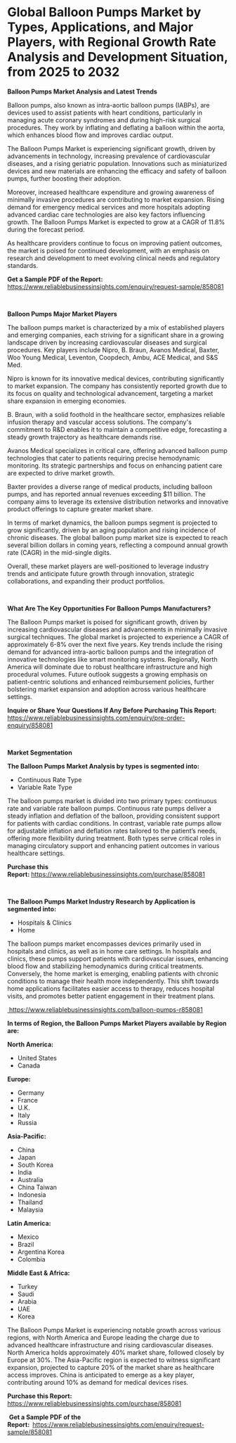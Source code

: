 <p><h1>Global Balloon Pumps Market by Types, Applications, and Major Players, with Regional Growth Rate Analysis and Development Situation, from 2025 to 2032</h1></p><p><strong>Balloon Pumps Market Analysis and Latest Trends</strong></p>
<p><p>Balloon pumps, also known as intra-aortic balloon pumps (IABPs), are devices used to assist patients with heart conditions, particularly in managing acute coronary syndromes and during high-risk surgical procedures. They work by inflating and deflating a balloon within the aorta, which enhances blood flow and improves cardiac output. </p><p>The Balloon Pumps Market is experiencing significant growth, driven by advancements in technology, increasing prevalence of cardiovascular diseases, and a rising geriatric population. Innovations such as miniaturized devices and new materials are enhancing the efficacy and safety of balloon pumps, further boosting their adoption. </p><p>Moreover, increased healthcare expenditure and growing awareness of minimally invasive procedures are contributing to market expansion. Rising demand for emergency medical services and more hospitals adopting advanced cardiac care technologies are also key factors influencing growth. The Balloon Pumps Market is expected to grow at a CAGR of 11.8% during the forecast period. </p><p>As healthcare providers continue to focus on improving patient outcomes, the market is poised for continued development, with an emphasis on research and development to meet evolving clinical needs and regulatory standards.</p></p>
<p><strong>Get a Sample PDF of the Report:&nbsp;</strong> <a href="https://www.reliablebusinessinsights.com/enquiry/request-sample/858081?utm_campaign=3046&utm_medium=2&utm_source=Github&utm_content=ia&utm_term=13042025&utm_id=balloon-pumps">https://www.reliablebusinessinsights.com/enquiry/request-sample/858081</a></p>
<p>&nbsp;</p>
<p><strong>Balloon Pumps Major Market Players</strong></p>
<p><p>The balloon pumps market is characterized by a mix of established players and emerging companies, each striving for a significant share in a growing landscape driven by increasing cardiovascular diseases and surgical procedures. Key players include Nipro, B. Braun, Avanos Medical, Baxter, Woo Young Medical, Leventon, Coopdech, Ambu, ACE Medical, and S&S Med.</p><p>Nipro is known for its innovative medical devices, contributing significantly to market expansion. The company has consistently reported growth due to its focus on quality and technological advancement, targeting a market share expansion in emerging economies.</p><p>B. Braun, with a solid foothold in the healthcare sector, emphasizes reliable infusion therapy and vascular access solutions. The company's commitment to R&D enables it to maintain a competitive edge, forecasting a steady growth trajectory as healthcare demands rise.</p><p>Avanos Medical specializes in critical care, offering advanced balloon pump technologies that cater to patients requiring precise hemodynamic monitoring. Its strategic partnerships and focus on enhancing patient care are expected to drive market growth.</p><p>Baxter provides a diverse range of medical products, including balloon pumps, and has reported annual revenues exceeding $11 billion. The company aims to leverage its extensive distribution networks and innovative product offerings to capture greater market share.</p><p>In terms of market dynamics, the balloon pumps segment is projected to grow significantly, driven by an aging population and rising incidence of chronic diseases. The global balloon pump market size is expected to reach several billion dollars in coming years, reflecting a compound annual growth rate (CAGR) in the mid-single digits.</p><p>Overall, these market players are well-positioned to leverage industry trends and anticipate future growth through innovation, strategic collaborations, and expanding their product portfolios.</p></p>
<p>&nbsp;</p>
<p><strong>What Are The Key Opportunities For Balloon Pumps Manufacturers?</strong></p>
<p><p>The Balloon Pumps market is poised for significant growth, driven by increasing cardiovascular diseases and advancements in minimally invasive surgical techniques. The global market is projected to experience a CAGR of approximately 6-8% over the next five years. Key trends include the rising demand for advanced intra-aortic balloon pumps and the integration of innovative technologies like smart monitoring systems. Regionally, North America will dominate due to robust healthcare infrastructure and high procedural volumes. Future outlook suggests a growing emphasis on patient-centric solutions and enhanced reimbursement policies, further bolstering market expansion and adoption across various healthcare settings.</p></p>
<p><strong>Inquire or Share Your Questions If Any Before Purchasing This Report:</strong> <a href="https://www.reliablebusinessinsights.com/enquiry/pre-order-enquiry/858081?utm_campaign=3046&utm_medium=2&utm_source=Github&utm_content=ia&utm_term=13042025&utm_id=balloon-pumps">https://www.reliablebusinessinsights.com/enquiry/pre-order-enquiry/858081</a></p>
<p>&nbsp;</p>
<p><strong>Market Segmentation</strong></p>
<p><strong>The Balloon Pumps Market Analysis by types is segmented into:</strong></p>
<p><ul><li>Continuous Rate Type</li><li>Variable Rate Type</li></ul></p>
<p><p>The balloon pumps market is divided into two primary types: continuous rate and variable rate balloon pumps. Continuous rate pumps deliver a steady inflation and deflation of the balloon, providing consistent support for patients with cardiac conditions. In contrast, variable rate pumps allow for adjustable inflation and deflation rates tailored to the patient’s needs, offering more flexibility during treatment. Both types serve critical roles in managing circulatory support and enhancing patient outcomes in various healthcare settings.</p></p>
<p><strong>Purchase this Report:&nbsp;</strong><a href="https://www.reliablebusinessinsights.com/purchase/858081?utm_campaign=3046&utm_medium=2&utm_source=Github&utm_content=ia&utm_term=13042025&utm_id=balloon-pumps">https://www.reliablebusinessinsights.com/purchase/858081</a></p>
<p>&nbsp;</p>
<p><strong>The Balloon Pumps Market Industry Research by Application is segmented into:</strong></p>
<p><ul><li>Hospitals & Clinics</li><li>Home</li></ul></p>
<p><p>The balloon pumps market encompasses devices primarily used in hospitals and clinics, as well as in home care settings. In hospitals and clinics, these pumps support patients with cardiovascular issues, enhancing blood flow and stabilizing hemodynamics during critical treatments. Conversely, the home market is emerging, enabling patients with chronic conditions to manage their health more independently. This shift towards home applications facilitates easier access to therapy, reduces hospital visits, and promotes better patient engagement in their treatment plans.</p></p>
<p><a href="https://www.reliablebusinessinsights.com/balloon-pumps-r858081?utm_campaign=3046&utm_medium=2&utm_source=Github&utm_content=ia&utm_term=13042025&utm_id=balloon-pumps">&nbsp;https://www.reliablebusinessinsights.com/balloon-pumps-r858081</a></p>
<p><strong>In terms of Region, the Balloon Pumps Market Players available by Region are:</strong></p>
<p>
    <p> <strong> North America: </strong>
        <ul>
            <li>United States</li>
            <li>Canada</li>
        </ul>
        </p> 
    <p> <strong> Europe: </strong>
        <ul>
            <li>Germany</li>
            <li>France</li>
            <li>U.K.</li>
            <li>Italy</li>
            <li>Russia</li>
        </ul>
        </p> 
    <p> <strong> Asia-Pacific: </strong>
        <ul>
            <li>China</li>
            <li>Japan</li>
            <li>South Korea</li>
            <li>India</li>
            <li>Australia</li>
            <li>China Taiwan</li>
            <li>Indonesia</li>
            <li>Thailand</li>
            <li>Malaysia</li>
        </ul>
        </p> 
    <p> <strong> Latin America: </strong>
        <ul>
            <li>Mexico</li>
            <li>Brazil</li>
            <li>Argentina Korea</li>
            <li>Colombia</li>
        </ul>
        </p> 
    <p> <strong> Middle East & Africa: </strong>
        <ul>
            <li>Turkey</li>
            <li>Saudi</li>
            <li>Arabia</li>
            <li>UAE</li>
            <li>Korea</li>
        </ul>
    </p>
    </p>
<p><p>The Balloon Pumps Market is experiencing notable growth across various regions, with North America and Europe leading the charge due to advanced healthcare infrastructure and rising cardiovascular diseases. North America holds approximately 40% market share, followed closely by Europe at 30%. The Asia-Pacific region is expected to witness significant expansion, projected to capture 20% of the market share as healthcare access improves. China is anticipated to emerge as a key player, contributing around 10% as demand for medical devices rises.</p></p>
<p><strong>Purchase this Report: </strong><a href="https://www.reliablebusinessinsights.com/purchase/858081?utm_campaign=3046&utm_medium=2&utm_source=Github&utm_content=ia&utm_term=13042025&utm_id=balloon-pumps">https://www.reliablebusinessinsights.com/purchase/858081</a></p>
<p>&nbsp;<strong>Get a Sample PDF of the Report:&nbsp;&nbsp;</strong><a href="https://www.reliablebusinessinsights.com/enquiry/request-sample/858081?utm_campaign=3046&utm_medium=2&utm_source=Github&utm_content=ia&utm_term=13042025&utm_id=balloon-pumps">https://www.reliablebusinessinsights.com/enquiry/request-sample/858081</a></p>
<p><strong></strong></p>
<p><p></p><p></p><p></p></p>